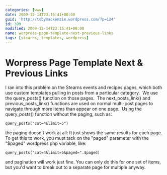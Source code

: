 ```yaml
---
categories: [www]
date: 2009-12-14T23:15:41+00:00
guid: 'http://tobymackenzie.wordpress.com/?p=124'
id: 399
modified: 2009-12-14T23:15:41+00:00
name: worpress-page-template-next-previous-links
tags: [stearns, templates, wordpress]
---
```


Worpress Page Template Next & Previous Links
============================================

I ran into this problem on the Stearns events and recipes pages, which both use custom templates pulling in posts from a particular category.  We use the query_posts() function on those pages.  The next_posts_link() and previous_posts_link() functions are used on normal multi-post pages to navigate through more items than appear on one page.  Using the query_posts() function without the paging, such as:

```
query_posts("cat=4&limit=5")
```

the paging doesn't work at all:  It just shows the same results for each page.  To get this to work, you must tack on the "paged" parameter with the "$paged" wordpress php variable, like:

```
query_posts("cat=4&limit=5&paged=".$paged)
```

and pagination will work just fine.  You can only do this for one set of items, but you'd want to break out to a separate  page for multiple anyway.
